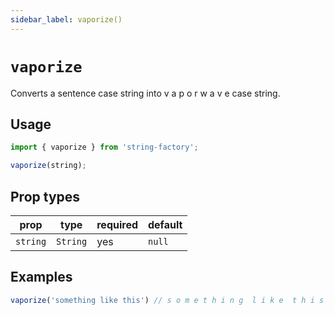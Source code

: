 ```yaml
---
sidebar_label: vaporize()
---
```


# `vaporize`
Converts a sentence case string into v a p o r w a v e case string.

## Usage
```javascript
import { vaporize } from 'string-factory';

vaporize(string);
```

## Prop types
| prop     | type     | required | default   |
|----------|----------|----------|-----------|
| `string` | `String` | yes      | `null`    |

## Examples
```javascript
vaporize('something like this') // s o m e t h i n g  l i k e  t h i s
```
